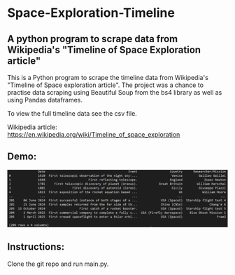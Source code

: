 # Space-Exploration-Timeline

## A python program to scrape data from Wikipedia's "Timeline of Space Exploration article"

This is a Python program to scrape the timeline data from Wikipedia's "Timeline of Space
exploration article". The project was a chance to practise data scraping using Beautiful
Soup from the bs4 library as well as using Pandas dataframes.

To view the full timeline data see the csv file.

Wikipedia article: https://en.wikipedia.org/wiki/Timeline_of_space_exploration

## Demo:
![alt text](images/demo.png)

## Instructions:
Clone the git repo and run main.py.